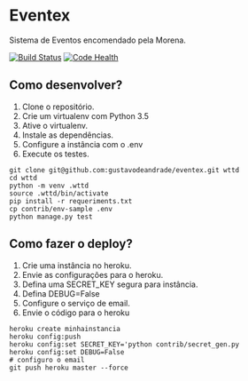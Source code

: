 # Eventex

Sistema de Eventos encomendado pela Morena.

[![Build Status](https://travis-ci.org/gustavodeandrade/eventex.svg?branch=master)](https://travis-ci.org/gustavodeandrade/eventex)
[![Code Health](https://landscape.io/github/gustavodeandrade/eventex/master/landscape.svg?style=flat)](https://landscape.io/github/gustavodeandrade/eventex/master)

## Como desenvolver?

1. Clone o repositório.
2. Crie um virtualenv com Python 3.5
3. Ative o virtualenv.
4. Instale as dependências.
5. Configure a instância com o .env
6. Execute os testes.

```console
git clone git@github.com:gustavodeandrade/eventex.git wttd
cd wttd
python -m venv .wttd
source .wttd/bin/activate
pip install -r requeriments.txt
cp contrib/env-sample .env
python manage.py test
```

## Como fazer o deploy?

1. Crie uma instância no heroku.
2. Envie as configurações para o heroku.
3. Defina uma SECRET_KEY segura para instância.
4. Defina DEBUG=False
5. Configure o serviço de email.
6. Envie o código para o heroku

```console
heroku create minhainstancia
heroku config:push
heroku config:set SECRET_KEY='python contrib/secret_gen.py
heroku config:set DEBUG=False
# configuro o email
git push heroku master --force
```
